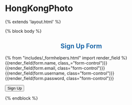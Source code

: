# HongKongPhoto

{% extends 'layout.html' %}

{% block body %}
<div class="jumbotron">
    <h2 style="text-align: center; color: #206aaa;">Sign Up Form</h2>
    {% from "includes/_formhelpers.html" import render_field %}
    <form method="POST" action="">
        <div class="form-group">
            {{render_field(form.name, class_="form-control")}}
        </div>
        <div class="form-group">
            {{render_field(form.email, class="form-control")}}
        </div>
        <div class="form-group">
            {{render_field(form.username, class="form-control")}}
        </div>
        <div class="form-group">
            {{render_field(form.password, class="form-control")}}
        </div>
        <p>
            <input type="submit" class="btn btn-primary" value="Sign Up">
        </p>
    </form>
</div>
{% endblock %}
